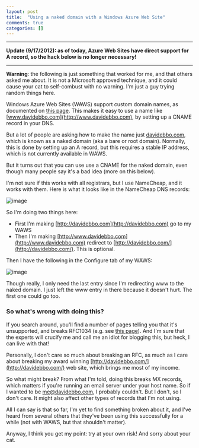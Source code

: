 ```yaml
---
layout: post
title:  "Using a naked domain with a Windows Azure Web Site"
comments: true
categories: []
---
```



****

**Update (9/17/2012): as of today, Azure Web Sites have direct support for A record, so the hack below is no longer necessary!**

****

**Warning**: the following is just something that worked for me, and that others asked me about. It is not a Microsoft approved technique, and it could cause your cat to self-combust with no warning. I'm just a guy trying random things here.



Windows Azure Web Sites (WAWS) support custom domain names, as documented on [this page](https://www.windowsazure.com/en-us/develop/net/common-tasks/custom-dns-web-site/). This makes it easy to use a name like [www.davidebbo.com](http://www.davidebbo.com), by setting up a CNAME record in your DNS.

But a lot of people are asking how to make the name just [davidebbo.com](http://davidebbo.com), which is known as a naked domain (aka a bare or root domain). Normally, this is done by setting up an A record, but this requires a stable IP address, which is not currently available in WAWS.

But it turns out that you can use use a CNAME for the naked domain, even though many people say it's a bad idea (more on this below).

I'm not sure if this works with all registrars, but I use NameCheap, and it works with them. Here is what it looks like in the NameCheap DNS records:

![image](http://lh4.ggpht.com/-wAVY5LJ2UTM/UBizU4Xgh4I/AAAAAAAADnc/PUmLE1_kCK8/image_thumb%25255B10%25255D.png?imgmax=800)

So I'm doing two things here:

- First I'm making [http://davidebbo.com](http://davidebbo.com) go to my WAWS  
- Then I'm making [http://www.davidebbo.com](http://www.davidebbo.com) redirect to [http://davidebbo.com/](http://davidebbo.com/). This is optional.



Then I have the following in the Configure tab of my WAWS:

![image](http://lh6.ggpht.com/-326gitmN5Po/UBizAcswG4I/AAAAAAAADnA/jd2qpC-CPRM/image_thumb%25255B7%25255D.png?imgmax=800)

Though really, I only need the last entry since I'm redirecting www to the naked domain. I just left the www entry in there because it doesn't hurt. The first one could go too.



### So what's wrong with doing this?

If you search around, you'll find a number of pages telling you that it's unsupported, and breaks RFC1034 (e.g. see [this page](http://superuser.com/questions/264913/cant-set-example-com-as-a-cname-record)). And I'm sure that the experts will crucify me and call me an idiot for blogging this, but heck, I can live with that!

Personally, I don't care so much about breaking an RFC, as much as I care about breaking my award winning [http://davidebbo.com/](http://davidebbo.com/) web site, which brings me most of my income.

So what might break? From what I'm told, doing this breaks MX records, which matters if you're running an email server under your host name. So if I wanted to be me@davidebbo.com, I probably couldn't. But I don't, so I don't care. It might also affect other types of records that I'm not using.

All I can say is that so far, I'm yet to find something broken about it, and I've heard from several others that they've been using this successfully for a while (not with WAWS, but that shouldn't matter).

Anyway, I think you get my point: try at your own risk! And sorry about your cat.

